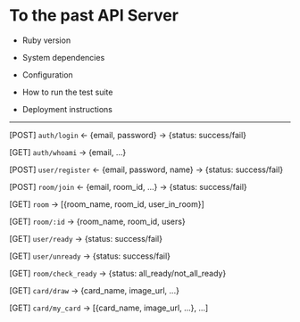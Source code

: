 # To the past API Server

* Ruby version

* System dependencies

* Configuration

* How to run the test suite

* Deployment instructions

---

[POST] `auth/login` <- {email, password}
                    -> {status: success/fail}

[GET] `auth/whoami` -> {email, ...}

[POST] `user/register` <- {email, password, name}
                      -> {status: success/fail}

[POST] `room/join` <- {email, room_id, ...}
                  -> {status: success/fail}

[GET] `room` -> [{room_name, room_id, user_in_room}]

[GET] `room/:id` -> {room_name, room_id, users}

[GET] `user/ready` -> {status: success/fail}

[GET] `user/unready` -> {status: success/fail}

[GET] `room/check_ready` -> {status: all_ready/not_all_ready}

[GET] `card/draw` -> {card_name, image_url, ...}

[GET] `card/my_card` -> [{card_name, image_url, ...}, ...]
